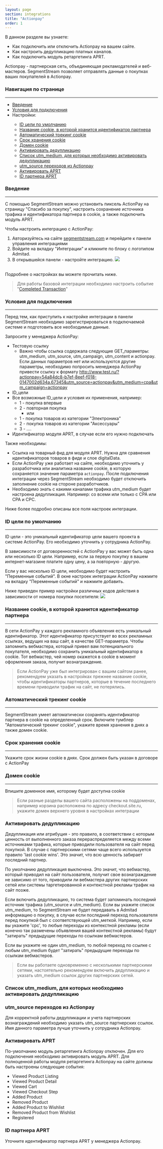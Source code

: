 ```yaml
---
layout: page
section: integrations
title: "Actionpay"
order: 1
---
```


В данном разделе вы узнаете:
* Как подключить или отключить Actionpay на вашем сайте.
* Как настроить дедупликацию платных каналов.
* Как подключить модуль ретаргетинга APRT.

Actionpay - партнерская сеть, объединяющая рекламодателей и веб-мастеров. SegmentStream позволяет отправлять данные о покупках ваших покупателей в Actionpay.

### Навигация по странице
------
<ul class="page-navigation">
  <li><a href="#introduction">Введение</a></li>
  <li><a href="#requirements">Условия для подключения</a></li>
  <li>Настройки:</li>
  <ul>
    <li><a href="#defaultGoalId">ID цели по умолчанию</a></li>
    <li><a href="#partnerIdCookie">Название cookie, в которой хранится идентификатор партнера</a></li>
    <li><a href="#automaticCookieTracking">Автоматический трекинг cookie</a></li>
    <li><a href="#cookieTimeToLive">Срок хранения cookie</a></li>
    <li><a href="#cookieDomain">Домен cookie</a></li>
    <li><a href="#activateDeduplication">Активировать дедупликацию</a></li>
    <li><a href="#utmMediumDeduplication">Список utm_medium, для которых необходимо активировать дедупликацию</a></li>
    <li><a href="#utmSourceActionpay">utm_source переходов из Actionpay</a></li>
    <li><a href="#enableAPRT">Активировать APRT</a></li>
    <li><a href="#APRTpartnerId">ID партнера APRT</a></li>
  </ul>
</ul>

### <a name="introduction"></a>Введение
------
С помощью SegmentStream можно установить пиксель ActionPay на страницу "Спасибо за покупку", настроить сохранение источника трафика и идентификатора партнера в cookie, а также подключить модуль APRT.

Чтобы настроить интеграцию с ActionPay:
1. Авторизуйтесь на сайте [segmentstream.com](https://admin.segmentstream.com/) и перейдите к панели управления интеграциями
2. Войдите на вкладку "Интеграции" и кликните по блоку с логотипом Admitad.
3. В открывшейся панели - настройте интеграцию.
![](/img/integrations.actionpay.1.png)
<br />
Подробнее о настройках вы можете прочитать ниже.

> Для работы базовой интеграции необходимо настроить событие "[Completed Transaction](/events/completed-transaction)"

### <a name="requirements"></a>Условия для подключения
------
Перед тем, как приступить к настройке интеграции в панели SegmentStream необходимо зарегистрироваться в подключаемой системе и подготовить все необходимые данные.

Запросите у менеджера ActionPay:
 - Тестовую ссылку
    - Важно чтобы ссылка содержала следующие GET_параметры: utm_medium, utm_source, utm_campaign, utm_content и actionpay. Если данных параметров нет или используются другие параметры, необходимо попросить менеджера ActionPay привести ссылку к формату http://www.test.ru/?actionpay=54a84dc8-b7ef-8eef-f018-0147002d634a.67345&utm_source=actionpay&utm_medium=cpa&utm_campaign=actionpay
 - ID_цели
 - Все возможные ID_цели и условия их применения, например:
    - 1 - покупка впервые
    - 2 - повторная покупка
      - или
    - 1 - покупка товаров из категории "Электроника"
    - 2 - покупка товаров из категории "Аксессуары"
    - 3 - ....
 - Идентификатор модуля APRT, в случае если его нужно подключать

 Также необходимы:
 - Ссылка на товарный фид для модуля APRT. Нужна для сравнения идентификаторов товаров в фиде и слое digitalData.
 - Если ActionPay уже работает на сайте, необходимо уточнить у разработчика или аналитика название cookie, в которую сохраняется значение параметра `actionpay`. После подключения интеграции через SegmentStream необходимо будет отключить заполнение cookie на стороне разработчиков.
 - Необходимо знать с какими каналами трафика utm_medium будет настроена дедупликация. Например: со всеми или только с CPA или CPA и CPC.

 Ниже более подробно описаны все поля настроек интеграции.

### <a name="defaultGoalId"></a>ID цели по умолчанию
------
ID цели - это уникальный идентификатор цели вашего проекта в системе ActionPay. Его необходимо уточнить у сотрудника ActionPay.

В зависимости от договоренностей с ActionPay у вас может быть одна или несколько ID цели. Например, если за первую покупку в вашем интернет-магазине платите одну цену, а за повторную - другую.

Если у вас несколько ID цели, необходимо будет настроить "Переменные событий".
В окне настроек интеграции ActionPay нажмите на вкладку "Переменные событий" и нажмите добавить.

Ниже приведен пример настройки различных кодов действия в зависимости от номера покупки посетителя:
![](/img/integrations.actionpay.2.png)


### <a name="partnerIdCookie"></a>Название cookie, в которой хранится идентификатор партнера
------
В сети ActionPay у каждого рекламного объявления есть уникальный идентификатор. Этот идентификатор присутствует во всех рекламных ссылках, ведущих на ваш сайт, в качестве GET-параметра. Чтобы запомнить вебмастера, который привел вам потенциального покупателя, необходимо сохранить уникальный идентификатор в cookie. Тот вебмастер, чей номер окажется в cookie в момент оформления заказа, получит вознаграждение.

> Если ActionPay уже был интегрирован с вашим сайтом ранее, рекомендуем указать в настройках прежнее название cookie, чтобы идентификаторы партнеров, которые в течение последнего времени приводили трафик на сайт, не потерялись.

### <a name="automaticCookieTracking"></a>Автоматический трекинг cookie
------
SegmentStream умеет автоматически сохранять идентификатор партнера в cookie на определенный срок.
Включите тумблер "Автоматический трекинг cookie", укажите время хранения в днях а также домен cookie.

### <a name="cookieTimeToLive"></a>Срок хранения cookie
------
Укажите срок жизни cookie в днях. Срок должен быть указан в договоре c ActionPay


### <a name="cookieDomain"></a>Домен cookie
------
Впишите доменное имя, которому будет доступна cookie

> Если разные разделы вашего сайта расположены на поддоменах, например корзина расположена по адресу checkout.site.ru, укажите домен верхнего уровня в настройках интеграции

### <a name="activateDeduplication"></a>Активировать дедупликацию
Дедупликация или атрибуция - это правило, в соответствии с которым ценность от выполненного заказа перераспределяется между всеми источниками трафика, которые приводили пользователя на сайт перед покупкой. В случае с партнерскими сетями чаще всего используется правило 'last cookie wins'. Это значит, что всю ценность забирает последний партнер.

По умолчанию дедупликация выключена. Это значит, что вебмастер, который приводил на сайт пользователя, получит свое вознаграждение не зависимо от того, приводили ли вебмастера других партнерских сетей или системы таргетированной и контекстной рекламы трафик на сайт позже.

Если включить дедупликацию, то система будет запоминать последний источник трафика (utm_source и utm_medium).
Если вы укажите список utm_medium, то SegmentStream не будет передавать в Admitad информацию о покупку, в случае если последний переход пользователя перед покупкой был с соответствующей utm_меткой. Например, если вы укажите 'cpc', то любые переходы из контекстной рекламы (если конечно так размечены объявления вашей контекстной рекламы) будут "затирать" предыдущие переходы по ссылкам вебмастеров.

Если вы укажите не один utm_medium, то любой переход по ссылке с любым utm_medium будет "затирать" предыдущие переходы по ссылкам вебмастеров.

> Если вы работаете одновременно с несколькими партнерскими сетями, настоятельно рекомендуем включить дедупликацию и указать utm_medium ссылок других партнерских сетей.

### <a name="utmMediumDeduplication"></a>Список utm_medium, для которых необходимо активировать дедупликацию

### <a name="utmSourceActionpay"></a>utm_source переходов из Actionpay
Для корректной работы дедупликации и учета партнерских вознаграждений необходимо указать utm_source партнерских ссылок. Имя данного параметра лучше уточнить у сотрудника Actionpay.

### <a name="enableAPRT"></a>Активировать APRT
По-умолчанию модуль ретаргетинга Actionpay отключен. Для его подключения необходимо активировать модуль APRT.
Для полноценной работы модуля ретаргетинга Actionpay на сайте должны быть настроены следующие события:
- Viewed Product Listing
- Viewed Product Detail
- Viewed Cart
- Viewed Checkout Step
- Added Product
- Removed Product
- Added Product to Wishlist
- Removed Product from Wishlist
- Registered

### <a name="APRTpartnerId"></a>ID партнера APRT
Уточните идентификатор партнера APRT у менеджера Actionpay.
